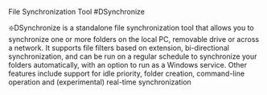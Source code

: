 
File Synchronization Tool
#DSynchronize

❇️DSynchronize is a standalone file synchronization tool that allows you to synchronize one or more folders on the local PC, removable drive or across a network. It supports file filters based on extension, bi-directional synchronization, and can be run on a regular schedule to synchronize your folders automatically, with an option to run as a Windows service. Other features include support for idle priority, folder creation, command-line operation and (experimental) real-time synchronization

